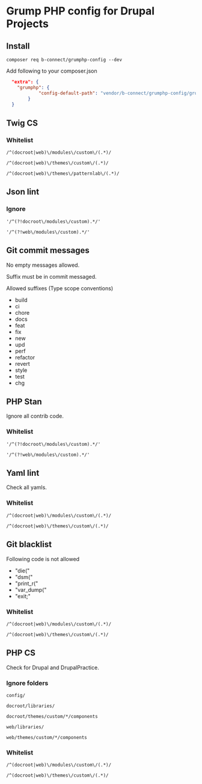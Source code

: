 # Grump PHP config for Drupal Projects

## Install

`composer req b-connect/grumphp-config --dev`

Add following to your composer.json

```json
  "extra": {
    "grumphp": {
            "config-default-path": "vendor/b-connect/grumphp-config/grumphp.yml"
        }
  }
```

## Twig CS

### Whitelist

`/^(docroot|web)\/modules\/custom\/(.*)/ `

`/^(docroot|web)\/themes\/custom\/(.*)/`

`/^(docroot|web)\/themes\/patternlab\/(.*)/`

## Json lint

### Ignore

`'/^(?!docroot\/modules\/custom).*/'`

`'/^(?!web\/modules\/custom).*/'`

## Git commit messages

No empty messages allowed.

Suffix must be in commit messaged.

Allowed suffixes (Type scope conventions)

- build
- ci
- chore
- docs
- feat
- fix
- new
- upd
- perf
- refactor
- revert
- style
- test
- chg

## PHP Stan

Ignore all contrib code.

### Whitelist

`'/^(?!docroot\/modules\/custom).*/'`

`'/^(?!web\/modules\/custom).*/'`

## Yaml lint

Check all yamls.

### Whitelist

`/^(docroot|web)\/modules\/custom\/(.*)/`

`/^(docroot|web)\/themes\/custom\/(.*)/`

## Git blacklist

Following code is not allowed

- "die("
- "dsm("
- "print_r("
- "var_dump("
- "exit;"

### Whitelist

`/^(docroot|web)\/modules\/custom\/(.*)/`

`/^(docroot|web)\/themes\/custom\/(.*)/`

## PHP CS

Check for Drupal and DrupalPractice.

### Ignore folders

`config/`

`docroot/libraries/`

`docroot/themes/custom/*/components`

`web/libraries/`

`web/themes/custom/*/components`

### Whitelist


`/^(docroot|web)\/modules\/custom\/(.*)/`

`/^(docroot|web)\/themes\/custom\/(.*)/`
